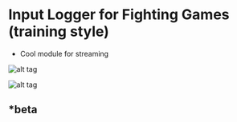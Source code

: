 
# Input Logger for Fighting Games (training style)

  - Cool module for streaming

![alt tag](https://raw.githubusercontent.com/lucasteles/FGInputLogger/master/GamePadLogger/img/conf.png)

![alt tag](https://raw.githubusercontent.com/lucasteles/FGInputLogger/master/GamePadLogger/img/print.png)

## *beta

